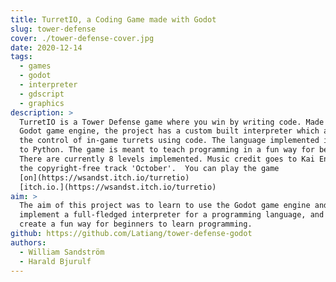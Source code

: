 ```yaml
---
title: TurretIO, a Coding Game made with Godot
slug: tower-defense
cover: ./tower-defense-cover.jpg
date: 2020-12-14
tags:
  - games
  - godot
  - interpreter
  - gdscript
  - graphics
description: >
  TurretIO is a Tower Defense game where you win by writing code. Made using the
  Godot game engine, the project has a custom built interpreter which allows for
  the control of in-game turrets using code. The language implemented is similar
  to Python. The game is meant to teach programming in a fun way for beginners.
  There are currently 8 levels implemented. Music credit goes to Kai Engel for
  the copyright-free track 'October'.  You can play the game
  [on](https://wsandst.itch.io/turretio)
  [itch.io.](https://wsandst.itch.io/turretio) 
aim: >
  The aim of this project was to learn to use the Godot game engine and
  implement a full-fledged interpreter for a programming language, and also
  create a fun way for beginners to learn programming.
github: https://github.com/Latiang/tower-defense-godot
authors:
  - William Sandström
  - Harald Bjurulf
---
```

